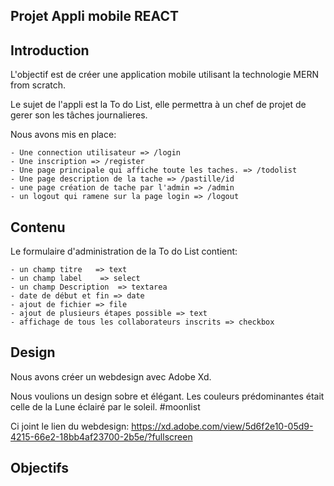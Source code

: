 Projet Appli mobile REACT
----------------------------

Introduction
------------

L'objectif est de créer une application mobile utilisant la technologie MERN from scratch.

Le sujet de l'appli est la To do List, elle permettra à un chef de projet de gerer son les tâches journalieres.

Nous avons mis en place:

    - Une connection utilisateur => /login
    - Une inscription => /register
    - Une page principale qui affiche toute les taches. => /todolist
    - Une page description de la tache => /pastille/id
    - une page création de tache par l'admin => /admin
    - un logout qui ramene sur la page login => /logout


Contenu
---------

Le formulaire d'administration de la To do List contient:

    - un champ titre   => text
    - un champ label    => select
    - un champ Description  => textarea
    - date de début et fin => date
    - ajout de fichier => file
    - ajout de plusieurs étapes possible => text
    - affichage de tous les collaborateurs inscrits => checkbox


Design
------

Nous avons créer un webdesign avec Adobe Xd.

Nous voulions un design sobre et élégant. Les couleurs prédominantes était celle de la Lune éclairé par le soleil. #moonlist

Ci joint le lien du webdesign: https://xd.adobe.com/view/5d6f2e10-05d9-4215-66e2-18bb4af23700-2b5e/?fullscreen


Objectifs
---------




